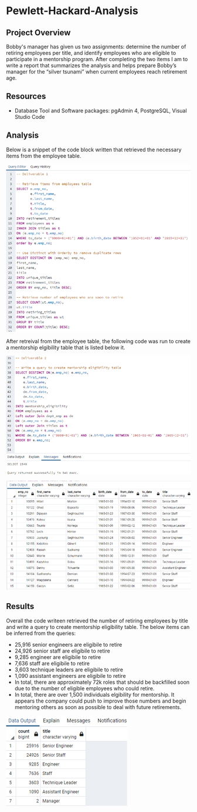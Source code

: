 # Pewlett-Hackard-Analysis

## Project Overview

Bobby's manager has given us two assignments: determine the number of retiring employees per title, and identify employees who are eligible to participate in a mentorship program. After completing the two items I am to write a report that summarizes the analysis and helps prepare Bobby’s manager for the “silver tsunami” when current employees reach retirement age.

## Resources

- Database Tool and Software packages: pgAdmin 4, PostgreSQL, Visual Studio Code

## Analysis

Below is a snippet of the code block written that retrieved the necessary items from the employee table.

![This is an image](https://github.com/Jahill17/Pewlett-Hackard-Analysis/blob/main/Queries/Deliverable1_Employees_Table_Retrieval.png)

After retreival from the employee table, the following code was run to create a mentorship elgibility table that is listed below it.

![This is an image](https://github.com/Jahill17/Pewlett-Hackard-Analysis/blob/main/Queries/Deliverable2_MentorshipQuery.png)

![This is an image](https://github.com/Jahill17/Pewlett-Hackard-Analysis/blob/main/Queries/Mentorship_Elgibility.png)

## Results

Overall the code writeen retrieved the number of retiring employees by title and write a query to create mentorship eligibility table.  The below items can be inferred from the queries:
- 25,916 senior engineers are eligibile to retire
- 24,926 senior staff are eligibile to retire
- 9,285 engineer are eligibile to retire
- 7,636 staff are eligibile to retire
- 3,603 technique leaders are eligibile to retire
- 1,090 assistant engineers are eligibile to retire
- In total, there are approximately 72k roles that should be backfilled soon due to the number of eligible employees who could retire.
- In total, there are over 1,500 individuals elgibility for mentorship.  It appears the company could push to improve those numbers and begin mentoring others as soon as possible to deal with future retirements.

![This is an image](https://github.com/Jahill17/Pewlett-Hackard-Analysis/blob/main/Queries/Eligible_Retirees.png)

